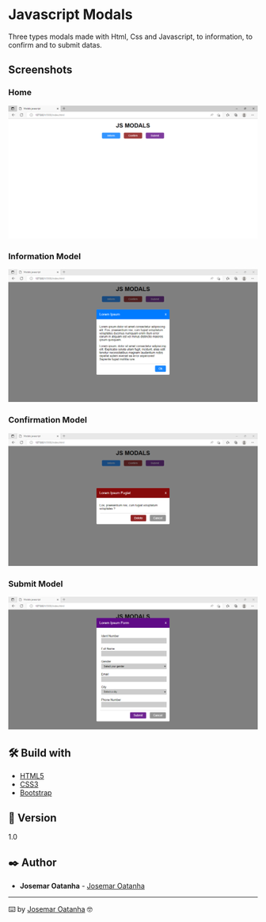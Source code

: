 # Javascript Modals

Three types modals made with Html, Css and Javascript, to information, to confirm and to submit datas. 

## Screenshots

### Home

![Home](https://github.com/joshaodev/js-modals/blob/main/screenshots/modals.PNG)

### Information Model
![Information](https://github.com/joshaodev/js-modals/blob/main/screenshots/modal_inform.PNG)

### Confirmation Model
![Confirmation](https://github.com/joshaodev/js-modals/blob/main/screenshots/modal_confirm.PNG)

### Submit Model
![Submit](https://github.com/joshaodev/js-modals/blob/main/screenshots/modal_submit.PNG)

## 🛠️ Build with

* [HTML5](http://www.w3schools.com/html/)
* [CSS3](https://www.w3schools.com/css/)
* [Bootstrap](https://getbootstrap.com/)

## 📌 Version

1.0 

## ✒️ Author

* **Josemar Oatanha** - [Josemar Oatanha](https://github.com/joshaodev)

---
⌨️ by [Josemar Oatanha](https://gist.github.com/joshaodev) 🤓
